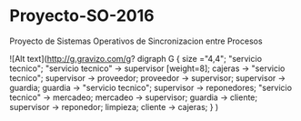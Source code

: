 # Proyecto-SO-2016
Proyecto de Sistemas Operativos de Sincronizacion entre Procesos

![Alt text](http://g.gravizo.com/g?
  digraph G {
    size ="4,4";
    "servicio tecnico";
    "servicio tecnico" -> supervisor [weight=8];
    cajeras -> "servicio tecnico";
    supervisor -> proveedor;
    proveedor -> supervisor;
    supervisor -> guardia;
    guardia -> "servicio tecnico";
    supervisor -> reponedores;
    "servicio tecnico" -> mercadeo;
    mercadeo -> supervisor;
    guardia -> cliente;
    supervisor -> reponedor;
    limpieza;
    cliente -> cajeras;
  }
)
